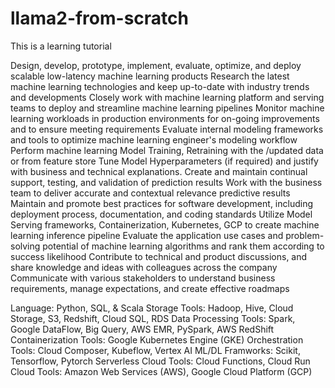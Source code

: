 # llama2-from-scratch
This is a learning tutorial

Design, develop, prototype, implement, evaluate, optimize, and deploy scalable low-latency machine learning products
Research the latest machine learning technologies and keep up-to-date with industry trends and developments
Closely work with machine learning platform and serving teams to deploy and streamline machine learning pipelines
Monitor machine learning workloads in production environments for on-going improvements and to ensure meeting requirements
Evaluate internal modeling frameworks and tools to optimize machine learning engineer's modeling workflow
Perform machine learning Model Training, Retraining with the /updated data or from feature store
Tune Model Hyperparameters (if required) and justify with business and technical explanations.
Create and maintain continual support, testing, and validation of prediction results 
Work with the business team to deliver accurate and contextual relevance predictive results 
Maintain and promote best practices for software development, including deployment process, documentation, and coding standards
Utilize Model Serving frameworks, Containerization, Kubernetes, GCP to create machine learning inference pipeline
Evaluate the application use cases and problem-solving potential of machine learning algorithms and rank them according to success likelihood
Contribute to technical and product discussions, and share knowledge and ideas with colleagues across the company
Communicate with various stakeholders to understand business requirements, manage expectations, and create effective roadmaps

Language: Python, SQL, & Scala
Storage Tools: Hadoop, Hive, Cloud Storage, S3, Redshift, Cloud SQL, RDS
Data Processing Tools: Spark, Google DataFlow, Big Query, AWS EMR, PySpark, AWS RedShift
Containerization Tools: Google Kubernetes Engine (GKE)
Orchestration Tools: Cloud Composer, Kubeflow, Vertex AI
ML/DL Framworks: Scikit, Tensorflow, Pytorch
Serverless Cloud Tools: Cloud Functions, Cloud Run
Cloud Tools: Amazon Web Services (AWS), Google Cloud Platform (GCP)
